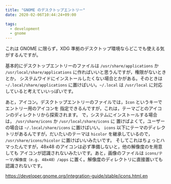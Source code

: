 ```yaml
---
title: "GNOME のデスクトップエントリー"
date: 2020-02-06T10:44:24+09:00

tags:
  - development
  - gnome
---
```


これは GNOME に限らず，XDG 準拠のデスクトップ環境ならどこでも使える気がするんですが。

基本的にデスクトップエントリーのファイルは `/usr/share/applications` か
`/usr/local/share/applications` に作ればいいと思うんですが，権限がないときとか，
システムワイドにインストールしたくない場合とかがある。そのときは `~/.local/share/applications`
に置けばいい。`~/.local` は `/usr/local` に対応していると考えていいっぽいです。

あと，アイコン。デスクトップエントリーのファイルでは，`Icon` というキーでエントリー用のアイコンを
指定できるんですが，これは，テーマごとのアイコンのディレクトリから探索されます。
で，システムにインストールする場合は， `/usr/share/icons` か `/usr/local/share/icons` に
置けばよくて，ユーザーの場合は `~/.local/share/icons` に置けばいい。
`icons` 以下にテーマのディレクトリがあるんですが，だいたいのテーマは `hicolor` を継承しているので，
`/usr/share/icons/hicolor` に置けばいいみたいです。
そしてこれはちょっとハマったんですが，48x48 のアイコンは必ず準備しないと，他の解像度のを用意しても
アイコンが認識されないみたいです。あと，画像のファイルは `icons/テーマ/解像度（e.g. 48x48）/apps`
に置く。解像度のディレクトリに直接置いても認識されないです。

https://developer.gnome.org/integration-guide/stable/icons.html.en
